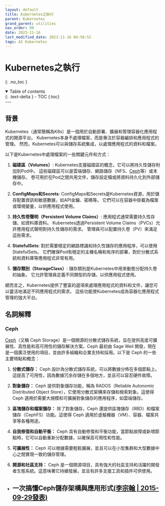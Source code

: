 ```yaml
---
layout: default
title: Kubernetes之執行
parent: Kubernetes
grand_parent: utilities
nav_order: 99
date: 2023-11-16
last_modified_date: 2023-11-16 04:50:52
tags: AI Kubernetes
---
```


# Kubernetes之執行
{: .no_toc }

<details open markdown="block">
  <summary>
    Table of contents
  </summary>
  {: .text-delta }
- TOC
{:toc}
</details>
---

## 背景


Kubernetes（通常簡稱為K8s）是一個用於自動部署、擴展和管理容器化應用程式的開源平台。 Kubernetes本身不處理檔案，而是專注於容器編排和應用程式的管理。 然而，Kubernetes可以與儲存系統集成，以處理應用程式的資料和檔案。

以下是Kubernetes中處理檔案的一些關鍵元件和方式：

1. **磁碟區（Volumes）**: Kubernetes支援磁碟區的概念，它可以將持久性儲存附加到Pod中。 這些磁碟區可以是雲端儲存、網路儲存（NFS、[Ceph](#ceph)等）或本機儲存。 卷可用於在Pod之間共用文件，儲存設定檔或將資料持久化到外部儲存中。

2. **ConfigMaps和Secrets**: ConfigMaps和Secrets是Kubernetes資源，用於儲存配置資訊和敏感數據，如API金鑰、密碼等。 它們可以在容器中掛載為檔案或環境變量，以供應用程式使用。

3. **持久性卷聲明（Persistent Volume Claims）**: 應用程式通常需要持久性存儲，如資料庫資料。 Kubernetes透過Persistent Volume Claims（PVCs）允許應用程式聲明對持久性儲存的需求。 管理員可以配置持久卷（PV）來滿足這些需求。

4. **StatefulSets**: 對於需要穩定的網路標識和持久性儲存的應用程序，可以使用StatefulSets。 它們確保Pod有穩定的主機名稱和有序的部署，對於分散式系統和資料庫等應用程式非常有用。

5. **儲存類別（StorageClass）**: 儲存類別是Kubernetes中用來動態分配持久卷的抽象。 它允許管理員定義不同類型的存儲，以供應用程式使用。

總而言之，Kubernetes提供了豐富的選項來處理應用程式的資料和文件，讓您可以靈活地滿足不同應用程式的需求。 這些功能使Kubernetes成為容器化應用程式管理的強大平台。

## 名詞解釋

### Ceph

[Ceph](https://ceph.io/en/)（又稱 Ceph Storage）是一個開源的分散式儲存系統，旨在提供高度可擴展性、高性能和高可用性的儲存解決方案。Ceph 最初由 Sage Weil 開發，現在是一個廣泛使用的項目，並由許多組織和企業支持和採用。以下是 Ceph 的一些主要特點和概念：

1. **分散式儲存：** Ceph 設計為分散式儲存系統，可以將數據分佈在多個節點上。這提高了可用性，因為數據冗余存儲在多個地方，並且可以容忍硬件故障。

2. **對象儲存：** Ceph 提供對象儲存功能，稱為 RADOS（Reliable Autonomic Distributed Object Store），它使用分散式架構來存儲和檢索對象。這使得 Ceph 適用於需要大規模和可擴展對象儲存的應用程序，如雲端儲存。

3. **區塊儲存和檔案儲存：** 除了對象儲存，Ceph 還提供區塊儲存（RBD）和檔案儲存（CephFS）功能。這使得 Ceph 適用於虛擬機器（VM）、容器、檔案共享等各種用途。

4. **自我修復和自動平衡：** Ceph 具有自動修復和平衡功能，當節點故障或新增節點時，它可以自動重新分配數據，以確保高可用性和性能。

5. **可擴展性：** Ceph 可以根據需要輕鬆擴展，並且可以在小型集群和大型數據中心之間實現一致的儲存管理。

6. **開源和社區支持：** Ceph 是一個開源項目，具有強大的社區支持和活躍的開發者生態系統。這意味著它持續發展，並且有許多支援工具和插件可供使用。

- 一次搞懂Ceph儲存架構與應用形式[(李宗翰 | 2015-09-29發表)](https://www.ithome.com.tw/tech/98860)
  - 